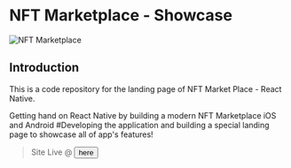 # NFT Marketplace - Showcase
![NFT Marketplace](https://i.ibb.co/X5kYdvB/image.png)

## Introduction
This is a code repository for the landing page of NFT Market Place - React Native.

Getting hand on React Native by building a modern NFT Marketplace iOS and Android #Developing the application and building a special landing page to showcase all of app's features!


> Site Live @ <button href="https://damp-frost-6980.on.fleek.co/"> here </button>
